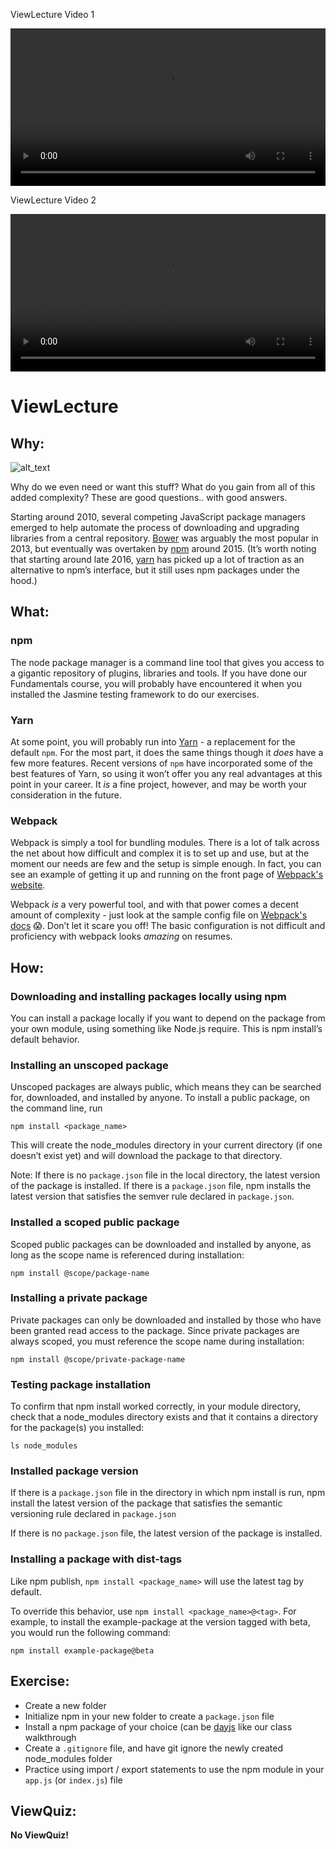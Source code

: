 ViewLecture Video 1

<video width="100%" height="auto" controls>
  <source src="https://vimeo.com/truecodersio/review/510425628/fcc15e2ed0" type="video/mp4" />
</video>

ViewLecture Video 2

<video width="100%" height="auto" controls>
  <source src="https://vimeo.com/truecodersio/review/510436005/a49e95e076" type="video/mp4" />
</video>

# ViewLecture

## Why:

![alt_text](../assets/lectures/images/javascript/javascript-npm-yarn-webpack1.png "image_tooltip")

Why do we even need or want this stuff? What do you gain from all of this added complexity? These are good questions.. with good answers.

Starting around 2010, several competing JavaScript package managers emerged to help automate the process of downloading and upgrading libraries from a central repository. [Bower](https://bower.io/) was arguably the most popular in 2013, but eventually was overtaken by [npm](https://www.npmjs.com/) around 2015. (It’s worth noting that starting around late 2016, [yarn](https://yarnpkg.com/en/) has picked up a lot of traction as an alternative to npm’s interface, but it still uses npm packages under the hood.)

## What:

### npm

The node package manager is a command line tool that gives you access to a gigantic repository of plugins, libraries and tools. If you have done our Fundamentals course, you will probably have encountered it when you installed the Jasmine testing framework to do our exercises.

### Yarn

At some point, you will probably run into [Yarn](https://yarnpkg.com/en/) - a replacement for the default `npm`. For the most part, it does the same things though it _does_ have a few more features. Recent versions of `npm` have incorporated some of the best features of Yarn, so using it won’t offer you any real advantages at this point in your career. It _is_ a fine project, however, and may be worth your consideration in the future.

### Webpack

Webpack is simply a tool for bundling modules. There is a lot of talk across the net about how difficult and complex it is to set up and use, but at the moment our needs are few and the setup is simple enough. In fact, you can see an example of getting it up and running on the front page of [Webpack's website](https://webpack.js.org/).

Webpack _is_ a very powerful tool, and with that power comes a decent amount of complexity - just look at the sample config file on [Webpack's docs](https://webpack.js.org/configuration/) 😱. Don’t let it scare you off! The basic configuration is not difficult and proficiency with webpack looks _amazing_ on resumes.

## How:

### Downloading and installing packages locally using npm

You can install a package locally if you want to depend on the package from your own module, using something like Node.js require. This is npm install’s default behavior.

### Installing an unscoped package

Unscoped packages are always public, which means they can be searched for, downloaded, and installed by anyone. To install a public package, on the command line, run

`npm install <package_name>`

This will create the node_modules directory in your current directory (if one doesn’t exist yet) and will download the package to that directory.

Note: If there is no `package.json` file in the local directory, the latest version of the package is installed. If there is a `package.json` file, npm installs the latest version that satisfies the semver rule declared in `package.json`.

### Installed a scoped public package

Scoped public packages can be downloaded and installed by anyone, as long as the scope name is referenced during installation:

`npm install @scope/package-name`

### Installing a private package

Private packages can only be downloaded and installed by those who have been granted read access to the package. Since private packages are always scoped, you must reference the scope name during installation:

`npm install @scope/private-package-name`

### Testing package installation

To confirm that npm install worked correctly, in your module directory, check that a node_modules directory exists and that it contains a directory for the package(s) you installed:

`ls node_modules`

### Installed package version

If there is a `package.json` file in the directory in which npm install is run, npm install the latest version of the package that satisfies the semantic versioning rule declared in `package.json`

If there is no `package.json` file, the latest version of the package is installed.

### Installing a package with dist-tags

Like npm publish, `npm install <package_name>` will use the latest tag by default.

To override this behavior, use `npm install <package_name>@<tag>`. For example, to install the example-package at the version tagged with beta, you would run the following command:

`npm install example-package@beta`

## Exercise:

- Create a new folder
- Initialize npm in your new folder to create a `package.json` file
- Install a npm package of your choice (can be [dayjs](https://www.npmjs.com/package/dayjs) like our class walkthrough
- Create a `.gitignore` file, and have git ignore the newly created node_modules folder
- Practice using import / export statements to use the npm module in your `app.js` (or `index.js`) file

## ViewQuiz:

**No ViewQuiz!**
